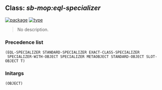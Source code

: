 ## Class: ***sb-mop:eql-specializer***
[![package](https://img.shields.io/badge/Package-SB--MOP-5f9ea0.svg?style=social&colorA=999999)](../) [![type](https://img.shields.io/badge/Type-Class-5f9ea0.svg?style=social&colorA=999999)](../#class) 

> No description.

### Precedence list
```
(EQL-SPECIALIZER STANDARD-SPECIALIZER EXACT-CLASS-SPECIALIZER
 SPECIALIZER-WITH-OBJECT SPECIALIZER METAOBJECT STANDARD-OBJECT SLOT-OBJECT T)
```
### Initargs
```
(OBJECT)
```
